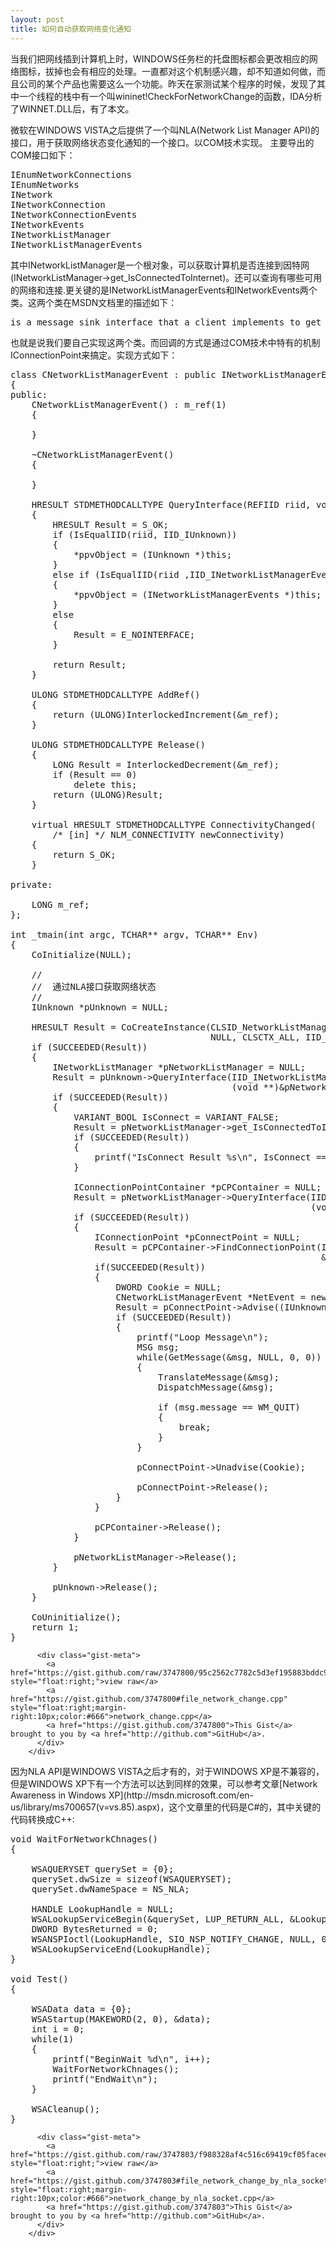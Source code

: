 ```yaml
---
layout: post
title: 如何自动获取网络变化通知
---
```


当我们把网线插到计算机上时，WINDOWS任务栏的托盘图标都会更改相应的网络图标，拔掉也会有相应的处理。一直都对这个机制感兴趣，却不知道如何做，而且公司的某个产品也需要这么一个功能。昨天在家测试某个程序的时候，发现了其中一个线程的栈中有一个叫wininet!CheckForNetworkChange的函数，IDA分析了WINNET.DLL后，有了本文。

微软在WINDOWS VISTA之后提供了一个叫NLA(Network List Manager API)的接口，用于获取网络状态变化通知的一个接口。以COM技术实现。
主要导出的COM接口如下：
<pre>
IEnumNetworkConnections
IEnumNetworks
INetwork
INetworkConnection
INetworkConnectionEvents
INetworkEvents
INetworkListManager
INetworkListManagerEvents
</pre>
其中INetworkListManager是一个根对象，可以获取计算机是否连接到因特网(INetworkListManager->get_IsConnectedToInternet)。还可以查询有哪些可用的网络和连接.更关键的是INetworkListManagerEvents和INetworkEvents两个类。这两个类在MSDN文档里的描述如下：
<pre>
is a message sink interface that a client implements to get overall machine state related events.
</pre>

也就是说我们要自己实现这两个类。而回调的方式是通过COM技术中特有的机制IConnectionPoint来搞定。实现方式如下：  
<div id="gist-3747803" class="gist">
	<div class="gist-file">
          <div class="gist-data gist-syntax">
              <div class="gist-highlight"><pre><div class="line" id="LC1"><span class="k">class</span> <span class="nc">CNetworkListManagerEvent</span> <span class="o">:</span> <span class="k">public</span> <span class="n">INetworkListManagerEvents</span></div><div class="line" id="LC2"><span class="p">{</span></div><div class="line" id="LC3"><span class="k">public</span><span class="o">:</span></div><div class="line" id="LC4">&nbsp;&nbsp;&nbsp;&nbsp;<span class="n">CNetworkListManagerEvent</span><span class="p">()</span> <span class="o">:</span> <span class="n">m_ref</span><span class="p">(</span><span class="mi">1</span><span class="p">)</span></div><div class="line" id="LC5">&nbsp;&nbsp;&nbsp;&nbsp;<span class="p">{</span></div><div class="line" id="LC6"><br></div><div class="line" id="LC7">&nbsp;&nbsp;&nbsp;&nbsp;<span class="p">}</span></div><div class="line" id="LC8"><br></div><div class="line" id="LC9">&nbsp;&nbsp;&nbsp;&nbsp;<span class="o">~</span><span class="n">CNetworkListManagerEvent</span><span class="p">()</span></div><div class="line" id="LC10">&nbsp;&nbsp;&nbsp;&nbsp;<span class="p">{</span></div><div class="line" id="LC11"><br></div><div class="line" id="LC12">&nbsp;&nbsp;&nbsp;&nbsp;<span class="p">}</span></div><div class="line" id="LC13"><br></div><div class="line" id="LC14">&nbsp;&nbsp;&nbsp;&nbsp;<span class="n">HRESULT</span> <span class="n">STDMETHODCALLTYPE</span> <span class="n">QueryInterface</span><span class="p">(</span><span class="n">REFIID</span> <span class="n">riid</span><span class="p">,</span> <span class="kt">void</span> <span class="o">**</span><span class="n">ppvObject</span><span class="p">)</span></div><div class="line" id="LC15">&nbsp;&nbsp;&nbsp;&nbsp;<span class="p">{</span></div><div class="line" id="LC16">&nbsp;&nbsp;&nbsp;&nbsp;&nbsp;&nbsp;&nbsp;&nbsp;<span class="n">HRESULT</span> <span class="n">Result</span> <span class="o">=</span> <span class="n">S_OK</span><span class="p">;</span></div><div class="line" id="LC17">&nbsp;&nbsp;&nbsp;&nbsp;&nbsp;&nbsp;&nbsp;&nbsp;<span class="k">if</span> <span class="p">(</span><span class="n">IsEqualIID</span><span class="p">(</span><span class="n">riid</span><span class="p">,</span> <span class="n">IID_IUnknown</span><span class="p">))</span></div><div class="line" id="LC18">&nbsp;&nbsp;&nbsp;&nbsp;&nbsp;&nbsp;&nbsp;&nbsp;<span class="p">{</span></div><div class="line" id="LC19">&nbsp;&nbsp;&nbsp;&nbsp;&nbsp;&nbsp;&nbsp;&nbsp;&nbsp;&nbsp;&nbsp;&nbsp;<span class="o">*</span><span class="n">ppvObject</span> <span class="o">=</span> <span class="p">(</span><span class="n">IUnknown</span> <span class="o">*</span><span class="p">)</span><span class="k">this</span><span class="p">;</span></div><div class="line" id="LC20">&nbsp;&nbsp;&nbsp;&nbsp;&nbsp;&nbsp;&nbsp;&nbsp;<span class="p">}</span></div><div class="line" id="LC21">&nbsp;&nbsp;&nbsp;&nbsp;&nbsp;&nbsp;&nbsp;&nbsp;<span class="k">else</span> <span class="k">if</span> <span class="p">(</span><span class="n">IsEqualIID</span><span class="p">(</span><span class="n">riid</span> <span class="p">,</span><span class="n">IID_INetworkListManagerEvents</span><span class="p">))</span></div><div class="line" id="LC22">&nbsp;&nbsp;&nbsp;&nbsp;&nbsp;&nbsp;&nbsp;&nbsp;<span class="p">{</span></div><div class="line" id="LC23">&nbsp;&nbsp;&nbsp;&nbsp;&nbsp;&nbsp;&nbsp;&nbsp;&nbsp;&nbsp;&nbsp;&nbsp;<span class="o">*</span><span class="n">ppvObject</span> <span class="o">=</span> <span class="p">(</span><span class="n">INetworkListManagerEvents</span> <span class="o">*</span><span class="p">)</span><span class="k">this</span><span class="p">;</span></div><div class="line" id="LC24">&nbsp;&nbsp;&nbsp;&nbsp;&nbsp;&nbsp;&nbsp;&nbsp;<span class="p">}</span></div><div class="line" id="LC25">&nbsp;&nbsp;&nbsp;&nbsp;&nbsp;&nbsp;&nbsp;&nbsp;<span class="k">else</span></div><div class="line" id="LC26">&nbsp;&nbsp;&nbsp;&nbsp;&nbsp;&nbsp;&nbsp;&nbsp;<span class="p">{</span></div><div class="line" id="LC27">&nbsp;&nbsp;&nbsp;&nbsp;&nbsp;&nbsp;&nbsp;&nbsp;&nbsp;&nbsp;&nbsp;&nbsp;<span class="n">Result</span> <span class="o">=</span> <span class="n">E_NOINTERFACE</span><span class="p">;</span></div><div class="line" id="LC28">&nbsp;&nbsp;&nbsp;&nbsp;&nbsp;&nbsp;&nbsp;&nbsp;<span class="p">}</span></div><div class="line" id="LC29"><br></div><div class="line" id="LC30">&nbsp;&nbsp;&nbsp;&nbsp;&nbsp;&nbsp;&nbsp;&nbsp;<span class="k">return</span> <span class="n">Result</span><span class="p">;</span></div><div class="line" id="LC31">&nbsp;&nbsp;&nbsp;&nbsp;<span class="p">}</span></div><div class="line" id="LC32"><br></div><div class="line" id="LC33">&nbsp;&nbsp;&nbsp;&nbsp;<span class="n">ULONG</span> <span class="n">STDMETHODCALLTYPE</span> <span class="n">AddRef</span><span class="p">()</span></div><div class="line" id="LC34">&nbsp;&nbsp;&nbsp;&nbsp;<span class="p">{</span></div><div class="line" id="LC35">&nbsp;&nbsp;&nbsp;&nbsp;&nbsp;&nbsp;&nbsp;&nbsp;<span class="k">return</span> <span class="p">(</span><span class="n">ULONG</span><span class="p">)</span><span class="n">InterlockedIncrement</span><span class="p">(</span><span class="o">&amp;</span><span class="n">m_ref</span><span class="p">);</span></div><div class="line" id="LC36">&nbsp;&nbsp;&nbsp;&nbsp;<span class="p">}</span></div><div class="line" id="LC37"><br></div><div class="line" id="LC38">&nbsp;&nbsp;&nbsp;&nbsp;<span class="n">ULONG</span> <span class="n">STDMETHODCALLTYPE</span> <span class="n">Release</span><span class="p">()</span></div><div class="line" id="LC39">&nbsp;&nbsp;&nbsp;&nbsp;<span class="p">{</span></div><div class="line" id="LC40">&nbsp;&nbsp;&nbsp;&nbsp;&nbsp;&nbsp;&nbsp;&nbsp;<span class="n">LONG</span> <span class="n">Result</span> <span class="o">=</span> <span class="n">InterlockedDecrement</span><span class="p">(</span><span class="o">&amp;</span><span class="n">m_ref</span><span class="p">);</span></div><div class="line" id="LC41">&nbsp;&nbsp;&nbsp;&nbsp;&nbsp;&nbsp;&nbsp;&nbsp;<span class="k">if</span> <span class="p">(</span><span class="n">Result</span> <span class="o">==</span> <span class="mi">0</span><span class="p">)</span></div><div class="line" id="LC42">&nbsp;&nbsp;&nbsp;&nbsp;&nbsp;&nbsp;&nbsp;&nbsp;&nbsp;&nbsp;&nbsp;&nbsp;<span class="k">delete</span> <span class="k">this</span><span class="p">;</span></div><div class="line" id="LC43">&nbsp;&nbsp;&nbsp;&nbsp;&nbsp;&nbsp;&nbsp;&nbsp;<span class="k">return</span> <span class="p">(</span><span class="n">ULONG</span><span class="p">)</span><span class="n">Result</span><span class="p">;</span></div><div class="line" id="LC44">&nbsp;&nbsp;&nbsp;&nbsp;<span class="p">}</span></div><div class="line" id="LC45"><br></div><div class="line" id="LC46">&nbsp;&nbsp;&nbsp;&nbsp;<span class="k">virtual</span> <span class="n">HRESULT</span> <span class="n">STDMETHODCALLTYPE</span> <span class="n">ConnectivityChanged</span><span class="p">(</span></div><div class="line" id="LC47">&nbsp;&nbsp;&nbsp;&nbsp;&nbsp;&nbsp;&nbsp;&nbsp;<span class="cm">/* [in] */</span> <span class="n">NLM_CONNECTIVITY</span> <span class="n">newConnectivity</span><span class="p">)</span></div><div class="line" id="LC48">&nbsp;&nbsp;&nbsp;&nbsp;<span class="p">{</span></div><div class="line" id="LC49">&nbsp;&nbsp;&nbsp;&nbsp;&nbsp;&nbsp;&nbsp;&nbsp;<span class="k">return</span> <span class="n">S_OK</span><span class="p">;</span></div><div class="line" id="LC50">&nbsp;&nbsp;&nbsp;&nbsp;<span class="p">}</span></div><div class="line" id="LC51"><br></div><div class="line" id="LC52"><span class="k">private</span><span class="o">:</span></div><div class="line" id="LC53"><br></div><div class="line" id="LC54">&nbsp;&nbsp;&nbsp;&nbsp;<span class="n">LONG</span> <span class="n">m_ref</span><span class="p">;</span></div><div class="line" id="LC55"><span class="p">};</span></div><div class="line" id="LC56"><br></div><div class="line" id="LC57"><span class="kt">int</span> <span class="n">_tmain</span><span class="p">(</span><span class="kt">int</span> <span class="n">argc</span><span class="p">,</span> <span class="n">TCHAR</span><span class="o">**</span> <span class="n">argv</span><span class="p">,</span> <span class="n">TCHAR</span><span class="o">**</span> <span class="n">Env</span><span class="p">)</span></div><div class="line" id="LC58"><span class="p">{</span></div><div class="line" id="LC59">&nbsp;&nbsp;&nbsp;&nbsp;<span class="n">CoInitialize</span><span class="p">(</span><span class="nb">NULL</span><span class="p">);</span>    </div><div class="line" id="LC60"><br></div><div class="line" id="LC61">&nbsp;&nbsp;&nbsp;&nbsp;<span class="c1">//</span></div><div class="line" id="LC62">&nbsp;&nbsp;&nbsp;&nbsp;<span class="c1">//  通过NLA接口获取网络状态</span></div><div class="line" id="LC63">&nbsp;&nbsp;&nbsp;&nbsp;<span class="c1">//</span></div><div class="line" id="LC64">&nbsp;&nbsp;&nbsp;&nbsp;<span class="n">IUnknown</span> <span class="o">*</span><span class="n">pUnknown</span> <span class="o">=</span> <span class="nb">NULL</span><span class="p">;</span></div><div class="line" id="LC65"><br></div><div class="line" id="LC66">&nbsp;&nbsp;&nbsp;&nbsp;<span class="n">HRESULT</span> <span class="n">Result</span> <span class="o">=</span> <span class="n">CoCreateInstance</span><span class="p">(</span><span class="n">CLSID_NetworkListManager</span><span class="p">,</span> </div><div class="line" id="LC67">&nbsp;&nbsp;&nbsp;&nbsp;&nbsp;&nbsp;&nbsp;&nbsp;&nbsp;&nbsp;&nbsp;&nbsp;&nbsp;&nbsp;&nbsp;&nbsp;&nbsp;&nbsp;&nbsp;&nbsp;&nbsp;&nbsp;&nbsp;&nbsp;&nbsp;&nbsp;&nbsp;&nbsp;&nbsp;&nbsp;&nbsp;&nbsp;&nbsp;&nbsp;&nbsp;&nbsp;&nbsp;&nbsp;<span class="nb">NULL</span><span class="p">,</span> <span class="n">CLSCTX_ALL</span><span class="p">,</span> <span class="n">IID_IUnknown</span><span class="p">,</span> <span class="p">(</span><span class="kt">void</span> <span class="o">**</span><span class="p">)</span><span class="o">&amp;</span><span class="n">pUnknown</span><span class="p">);</span></div><div class="line" id="LC68">&nbsp;&nbsp;&nbsp;&nbsp;<span class="k">if</span> <span class="p">(</span><span class="n">SUCCEEDED</span><span class="p">(</span><span class="n">Result</span><span class="p">))</span></div><div class="line" id="LC69">&nbsp;&nbsp;&nbsp;&nbsp;<span class="p">{</span></div><div class="line" id="LC70">&nbsp;&nbsp;&nbsp;&nbsp;&nbsp;&nbsp;&nbsp;&nbsp;<span class="n">INetworkListManager</span> <span class="o">*</span><span class="n">pNetworkListManager</span> <span class="o">=</span> <span class="nb">NULL</span><span class="p">;</span></div><div class="line" id="LC71">&nbsp;&nbsp;&nbsp;&nbsp;&nbsp;&nbsp;&nbsp;&nbsp;<span class="n">Result</span> <span class="o">=</span> <span class="n">pUnknown</span><span class="o">-&gt;</span><span class="n">QueryInterface</span><span class="p">(</span><span class="n">IID_INetworkListManager</span><span class="p">,</span> </div><div class="line" id="LC72">&nbsp;&nbsp;&nbsp;&nbsp;&nbsp;&nbsp;&nbsp;&nbsp;&nbsp;&nbsp;&nbsp;&nbsp;&nbsp;&nbsp;&nbsp;&nbsp;&nbsp;&nbsp;&nbsp;&nbsp;&nbsp;&nbsp;&nbsp;&nbsp;&nbsp;&nbsp;&nbsp;&nbsp;&nbsp;&nbsp;&nbsp;&nbsp;&nbsp;&nbsp;&nbsp;&nbsp;&nbsp;&nbsp;&nbsp;&nbsp;&nbsp;&nbsp;<span class="p">(</span><span class="kt">void</span> <span class="o">**</span><span class="p">)</span><span class="o">&amp;</span><span class="n">pNetworkListManager</span><span class="p">);</span></div><div class="line" id="LC73">&nbsp;&nbsp;&nbsp;&nbsp;&nbsp;&nbsp;&nbsp;&nbsp;<span class="k">if</span> <span class="p">(</span><span class="n">SUCCEEDED</span><span class="p">(</span><span class="n">Result</span><span class="p">))</span></div><div class="line" id="LC74">&nbsp;&nbsp;&nbsp;&nbsp;&nbsp;&nbsp;&nbsp;&nbsp;<span class="p">{</span></div><div class="line" id="LC75">&nbsp;&nbsp;&nbsp;&nbsp;&nbsp;&nbsp;&nbsp;&nbsp;&nbsp;&nbsp;&nbsp;&nbsp;<span class="n">VARIANT_BOOL</span> <span class="n">IsConnect</span> <span class="o">=</span> <span class="n">VARIANT_FALSE</span><span class="p">;</span></div><div class="line" id="LC76">&nbsp;&nbsp;&nbsp;&nbsp;&nbsp;&nbsp;&nbsp;&nbsp;&nbsp;&nbsp;&nbsp;&nbsp;<span class="n">Result</span> <span class="o">=</span> <span class="n">pNetworkListManager</span><span class="o">-&gt;</span><span class="n">get_IsConnectedToInternet</span><span class="p">(</span><span class="o">&amp;</span><span class="n">IsConnect</span><span class="p">);</span></div><div class="line" id="LC77">&nbsp;&nbsp;&nbsp;&nbsp;&nbsp;&nbsp;&nbsp;&nbsp;&nbsp;&nbsp;&nbsp;&nbsp;<span class="k">if</span> <span class="p">(</span><span class="n">SUCCEEDED</span><span class="p">(</span><span class="n">Result</span><span class="p">))</span></div><div class="line" id="LC78">&nbsp;&nbsp;&nbsp;&nbsp;&nbsp;&nbsp;&nbsp;&nbsp;&nbsp;&nbsp;&nbsp;&nbsp;<span class="p">{</span></div><div class="line" id="LC79">&nbsp;&nbsp;&nbsp;&nbsp;&nbsp;&nbsp;&nbsp;&nbsp;&nbsp;&nbsp;&nbsp;&nbsp;&nbsp;&nbsp;&nbsp;&nbsp;<span class="n">printf</span><span class="p">(</span><span class="s">"IsConnect Result %s</span><span class="se">\n</span><span class="s">"</span><span class="p">,</span> <span class="n">IsConnect</span> <span class="o">==</span> <span class="n">VARIANT_TRUE</span> <span class="o">?</span> <span class="s">"TRUE"</span> <span class="o">:</span> <span class="s">"FALSE"</span><span class="p">);</span></div><div class="line" id="LC80">&nbsp;&nbsp;&nbsp;&nbsp;&nbsp;&nbsp;&nbsp;&nbsp;&nbsp;&nbsp;&nbsp;&nbsp;<span class="p">}</span></div><div class="line" id="LC81"><br></div><div class="line" id="LC82">&nbsp;&nbsp;&nbsp;&nbsp;&nbsp;&nbsp;&nbsp;&nbsp;&nbsp;&nbsp;&nbsp;&nbsp;<span class="n">IConnectionPointContainer</span> <span class="o">*</span><span class="n">pCPContainer</span> <span class="o">=</span> <span class="nb">NULL</span><span class="p">;</span></div><div class="line" id="LC83">&nbsp;&nbsp;&nbsp;&nbsp;&nbsp;&nbsp;&nbsp;&nbsp;&nbsp;&nbsp;&nbsp;&nbsp;<span class="n">Result</span> <span class="o">=</span> <span class="n">pNetworkListManager</span><span class="o">-&gt;</span><span class="n">QueryInterface</span><span class="p">(</span><span class="n">IID_IConnectionPointContainer</span><span class="p">,</span></div><div class="line" id="LC84">&nbsp;&nbsp;&nbsp;&nbsp;&nbsp;&nbsp;&nbsp;&nbsp;&nbsp;&nbsp;&nbsp;&nbsp;&nbsp;&nbsp;&nbsp;&nbsp;&nbsp;&nbsp;&nbsp;&nbsp;&nbsp;&nbsp;&nbsp;&nbsp;&nbsp;&nbsp;&nbsp;&nbsp;&nbsp;&nbsp;&nbsp;&nbsp;&nbsp;&nbsp;&nbsp;&nbsp;&nbsp;&nbsp;&nbsp;&nbsp;&nbsp;&nbsp;&nbsp;&nbsp;&nbsp;&nbsp;&nbsp;&nbsp;&nbsp;&nbsp;&nbsp;&nbsp;&nbsp;&nbsp;&nbsp;&nbsp;&nbsp;<span class="p">(</span><span class="kt">void</span> <span class="o">**</span><span class="p">)</span><span class="o">&amp;</span><span class="n">pCPContainer</span><span class="p">);</span></div><div class="line" id="LC85">&nbsp;&nbsp;&nbsp;&nbsp;&nbsp;&nbsp;&nbsp;&nbsp;&nbsp;&nbsp;&nbsp;&nbsp;<span class="k">if</span> <span class="p">(</span><span class="n">SUCCEEDED</span><span class="p">(</span><span class="n">Result</span><span class="p">))</span></div><div class="line" id="LC86">&nbsp;&nbsp;&nbsp;&nbsp;&nbsp;&nbsp;&nbsp;&nbsp;&nbsp;&nbsp;&nbsp;&nbsp;<span class="p">{</span></div><div class="line" id="LC87">&nbsp;&nbsp;&nbsp;&nbsp;&nbsp;&nbsp;&nbsp;&nbsp;&nbsp;&nbsp;&nbsp;&nbsp;&nbsp;&nbsp;&nbsp;&nbsp;<span class="n">IConnectionPoint</span> <span class="o">*</span><span class="n">pConnectPoint</span> <span class="o">=</span> <span class="nb">NULL</span><span class="p">;</span></div><div class="line" id="LC88">&nbsp;&nbsp;&nbsp;&nbsp;&nbsp;&nbsp;&nbsp;&nbsp;&nbsp;&nbsp;&nbsp;&nbsp;&nbsp;&nbsp;&nbsp;&nbsp;<span class="n">Result</span> <span class="o">=</span> <span class="n">pCPContainer</span><span class="o">-&gt;</span><span class="n">FindConnectionPoint</span><span class="p">(</span><span class="n">IID_INetworkListManagerEvents</span><span class="p">,</span> </div><div class="line" id="LC89">&nbsp;&nbsp;&nbsp;&nbsp;&nbsp;&nbsp;&nbsp;&nbsp;&nbsp;&nbsp;&nbsp;&nbsp;&nbsp;&nbsp;&nbsp;&nbsp;&nbsp;&nbsp;&nbsp;&nbsp;&nbsp;&nbsp;&nbsp;&nbsp;&nbsp;&nbsp;&nbsp;&nbsp;&nbsp;&nbsp;&nbsp;&nbsp;&nbsp;&nbsp;&nbsp;&nbsp;&nbsp;&nbsp;&nbsp;&nbsp;&nbsp;&nbsp;&nbsp;&nbsp;&nbsp;&nbsp;&nbsp;&nbsp;&nbsp;&nbsp;&nbsp;&nbsp;&nbsp;&nbsp;&nbsp;&nbsp;&nbsp;&nbsp;&nbsp;<span class="o">&amp;</span><span class="n">pConnectPoint</span><span class="p">);</span></div><div class="line" id="LC90">&nbsp;&nbsp;&nbsp;&nbsp;&nbsp;&nbsp;&nbsp;&nbsp;&nbsp;&nbsp;&nbsp;&nbsp;&nbsp;&nbsp;&nbsp;&nbsp;<span class="k">if</span><span class="p">(</span><span class="n">SUCCEEDED</span><span class="p">(</span><span class="n">Result</span><span class="p">))</span></div><div class="line" id="LC91">&nbsp;&nbsp;&nbsp;&nbsp;&nbsp;&nbsp;&nbsp;&nbsp;&nbsp;&nbsp;&nbsp;&nbsp;&nbsp;&nbsp;&nbsp;&nbsp;<span class="p">{</span></div><div class="line" id="LC92">&nbsp;&nbsp;&nbsp;&nbsp;&nbsp;&nbsp;&nbsp;&nbsp;&nbsp;&nbsp;&nbsp;&nbsp;&nbsp;&nbsp;&nbsp;&nbsp;&nbsp;&nbsp;&nbsp;&nbsp;<span class="n">DWORD</span> <span class="n">Cookie</span> <span class="o">=</span> <span class="nb">NULL</span><span class="p">;</span></div><div class="line" id="LC93">&nbsp;&nbsp;&nbsp;&nbsp;&nbsp;&nbsp;&nbsp;&nbsp;&nbsp;&nbsp;&nbsp;&nbsp;&nbsp;&nbsp;&nbsp;&nbsp;&nbsp;&nbsp;&nbsp;&nbsp;<span class="n">CNetworkListManagerEvent</span> <span class="o">*</span><span class="n">NetEvent</span> <span class="o">=</span> <span class="k">new</span> <span class="n">CNetworkListManagerEvent</span><span class="p">;</span></div><div class="line" id="LC94">&nbsp;&nbsp;&nbsp;&nbsp;&nbsp;&nbsp;&nbsp;&nbsp;&nbsp;&nbsp;&nbsp;&nbsp;&nbsp;&nbsp;&nbsp;&nbsp;&nbsp;&nbsp;&nbsp;&nbsp;<span class="n">Result</span> <span class="o">=</span> <span class="n">pConnectPoint</span><span class="o">-&gt;</span><span class="n">Advise</span><span class="p">((</span><span class="n">IUnknown</span> <span class="o">*</span><span class="p">)</span><span class="n">NetEvent</span><span class="p">,</span> <span class="o">&amp;</span><span class="n">Cookie</span><span class="p">);</span></div><div class="line" id="LC95">&nbsp;&nbsp;&nbsp;&nbsp;&nbsp;&nbsp;&nbsp;&nbsp;&nbsp;&nbsp;&nbsp;&nbsp;&nbsp;&nbsp;&nbsp;&nbsp;&nbsp;&nbsp;&nbsp;&nbsp;<span class="k">if</span> <span class="p">(</span><span class="n">SUCCEEDED</span><span class="p">(</span><span class="n">Result</span><span class="p">))</span></div><div class="line" id="LC96">&nbsp;&nbsp;&nbsp;&nbsp;&nbsp;&nbsp;&nbsp;&nbsp;&nbsp;&nbsp;&nbsp;&nbsp;&nbsp;&nbsp;&nbsp;&nbsp;&nbsp;&nbsp;&nbsp;&nbsp;<span class="p">{</span></div><div class="line" id="LC97">&nbsp;&nbsp;&nbsp;&nbsp;&nbsp;&nbsp;&nbsp;&nbsp;&nbsp;&nbsp;&nbsp;&nbsp;&nbsp;&nbsp;&nbsp;&nbsp;&nbsp;&nbsp;&nbsp;&nbsp;&nbsp;&nbsp;&nbsp;&nbsp;<span class="n">printf</span><span class="p">(</span><span class="s">"Loop Message</span><span class="se">\n</span><span class="s">"</span><span class="p">);</span></div><div class="line" id="LC98">&nbsp;&nbsp;&nbsp;&nbsp;&nbsp;&nbsp;&nbsp;&nbsp;&nbsp;&nbsp;&nbsp;&nbsp;&nbsp;&nbsp;&nbsp;&nbsp;&nbsp;&nbsp;&nbsp;&nbsp;&nbsp;&nbsp;&nbsp;&nbsp;<span class="n">MSG</span> <span class="n">msg</span><span class="p">;</span></div><div class="line" id="LC99">&nbsp;&nbsp;&nbsp;&nbsp;&nbsp;&nbsp;&nbsp;&nbsp;&nbsp;&nbsp;&nbsp;&nbsp;&nbsp;&nbsp;&nbsp;&nbsp;&nbsp;&nbsp;&nbsp;&nbsp;&nbsp;&nbsp;&nbsp;&nbsp;<span class="k">while</span><span class="p">(</span><span class="n">GetMessage</span><span class="p">(</span><span class="o">&amp;</span><span class="n">msg</span><span class="p">,</span> <span class="nb">NULL</span><span class="p">,</span> <span class="mi">0</span><span class="p">,</span> <span class="mi">0</span><span class="p">))</span></div><div class="line" id="LC100">&nbsp;&nbsp;&nbsp;&nbsp;&nbsp;&nbsp;&nbsp;&nbsp;&nbsp;&nbsp;&nbsp;&nbsp;&nbsp;&nbsp;&nbsp;&nbsp;&nbsp;&nbsp;&nbsp;&nbsp;&nbsp;&nbsp;&nbsp;&nbsp;<span class="p">{</span></div><div class="line" id="LC101">&nbsp;&nbsp;&nbsp;&nbsp;&nbsp;&nbsp;&nbsp;&nbsp;&nbsp;&nbsp;&nbsp;&nbsp;&nbsp;&nbsp;&nbsp;&nbsp;&nbsp;&nbsp;&nbsp;&nbsp;&nbsp;&nbsp;&nbsp;&nbsp;&nbsp;&nbsp;&nbsp;&nbsp;<span class="n">TranslateMessage</span><span class="p">(</span><span class="o">&amp;</span><span class="n">msg</span><span class="p">);</span></div><div class="line" id="LC102">&nbsp;&nbsp;&nbsp;&nbsp;&nbsp;&nbsp;&nbsp;&nbsp;&nbsp;&nbsp;&nbsp;&nbsp;&nbsp;&nbsp;&nbsp;&nbsp;&nbsp;&nbsp;&nbsp;&nbsp;&nbsp;&nbsp;&nbsp;&nbsp;&nbsp;&nbsp;&nbsp;&nbsp;<span class="n">DispatchMessage</span><span class="p">(</span><span class="o">&amp;</span><span class="n">msg</span><span class="p">);</span></div><div class="line" id="LC103"><br></div><div class="line" id="LC104">&nbsp;&nbsp;&nbsp;&nbsp;&nbsp;&nbsp;&nbsp;&nbsp;&nbsp;&nbsp;&nbsp;&nbsp;&nbsp;&nbsp;&nbsp;&nbsp;&nbsp;&nbsp;&nbsp;&nbsp;&nbsp;&nbsp;&nbsp;&nbsp;&nbsp;&nbsp;&nbsp;&nbsp;<span class="k">if</span> <span class="p">(</span><span class="n">msg</span><span class="p">.</span><span class="n">message</span> <span class="o">==</span> <span class="n">WM_QUIT</span><span class="p">)</span></div><div class="line" id="LC105">&nbsp;&nbsp;&nbsp;&nbsp;&nbsp;&nbsp;&nbsp;&nbsp;&nbsp;&nbsp;&nbsp;&nbsp;&nbsp;&nbsp;&nbsp;&nbsp;&nbsp;&nbsp;&nbsp;&nbsp;&nbsp;&nbsp;&nbsp;&nbsp;&nbsp;&nbsp;&nbsp;&nbsp;<span class="p">{</span></div><div class="line" id="LC106">&nbsp;&nbsp;&nbsp;&nbsp;&nbsp;&nbsp;&nbsp;&nbsp;&nbsp;&nbsp;&nbsp;&nbsp;&nbsp;&nbsp;&nbsp;&nbsp;&nbsp;&nbsp;&nbsp;&nbsp;&nbsp;&nbsp;&nbsp;&nbsp;&nbsp;&nbsp;&nbsp;&nbsp;&nbsp;&nbsp;&nbsp;&nbsp;<span class="k">break</span><span class="p">;</span></div><div class="line" id="LC107">&nbsp;&nbsp;&nbsp;&nbsp;&nbsp;&nbsp;&nbsp;&nbsp;&nbsp;&nbsp;&nbsp;&nbsp;&nbsp;&nbsp;&nbsp;&nbsp;&nbsp;&nbsp;&nbsp;&nbsp;&nbsp;&nbsp;&nbsp;&nbsp;&nbsp;&nbsp;&nbsp;&nbsp;<span class="p">}</span></div><div class="line" id="LC108">&nbsp;&nbsp;&nbsp;&nbsp;&nbsp;&nbsp;&nbsp;&nbsp;&nbsp;&nbsp;&nbsp;&nbsp;&nbsp;&nbsp;&nbsp;&nbsp;&nbsp;&nbsp;&nbsp;&nbsp;&nbsp;&nbsp;&nbsp;&nbsp;<span class="p">}</span></div><div class="line" id="LC109"><br></div><div class="line" id="LC110">&nbsp;&nbsp;&nbsp;&nbsp;&nbsp;&nbsp;&nbsp;&nbsp;&nbsp;&nbsp;&nbsp;&nbsp;&nbsp;&nbsp;&nbsp;&nbsp;&nbsp;&nbsp;&nbsp;&nbsp;&nbsp;&nbsp;&nbsp;&nbsp;<span class="n">pConnectPoint</span><span class="o">-&gt;</span><span class="n">Unadvise</span><span class="p">(</span><span class="n">Cookie</span><span class="p">);</span></div><div class="line" id="LC111"><br></div><div class="line" id="LC112">&nbsp;&nbsp;&nbsp;&nbsp;&nbsp;&nbsp;&nbsp;&nbsp;&nbsp;&nbsp;&nbsp;&nbsp;&nbsp;&nbsp;&nbsp;&nbsp;&nbsp;&nbsp;&nbsp;&nbsp;&nbsp;&nbsp;&nbsp;&nbsp;<span class="n">pConnectPoint</span><span class="o">-&gt;</span><span class="n">Release</span><span class="p">();</span></div><div class="line" id="LC113">&nbsp;&nbsp;&nbsp;&nbsp;&nbsp;&nbsp;&nbsp;&nbsp;&nbsp;&nbsp;&nbsp;&nbsp;&nbsp;&nbsp;&nbsp;&nbsp;&nbsp;&nbsp;&nbsp;&nbsp;<span class="p">}</span></div><div class="line" id="LC114">&nbsp;&nbsp;&nbsp;&nbsp;&nbsp;&nbsp;&nbsp;&nbsp;&nbsp;&nbsp;&nbsp;&nbsp;&nbsp;&nbsp;&nbsp;&nbsp;<span class="p">}</span></div><div class="line" id="LC115"><br></div><div class="line" id="LC116">&nbsp;&nbsp;&nbsp;&nbsp;&nbsp;&nbsp;&nbsp;&nbsp;&nbsp;&nbsp;&nbsp;&nbsp;&nbsp;&nbsp;&nbsp;&nbsp;<span class="n">pCPContainer</span><span class="o">-&gt;</span><span class="n">Release</span><span class="p">();</span></div><div class="line" id="LC117">&nbsp;&nbsp;&nbsp;&nbsp;&nbsp;&nbsp;&nbsp;&nbsp;&nbsp;&nbsp;&nbsp;&nbsp;<span class="p">}</span></div><div class="line" id="LC118"><br></div><div class="line" id="LC119">&nbsp;&nbsp;&nbsp;&nbsp;&nbsp;&nbsp;&nbsp;&nbsp;&nbsp;&nbsp;&nbsp;&nbsp;<span class="n">pNetworkListManager</span><span class="o">-&gt;</span><span class="n">Release</span><span class="p">();</span></div><div class="line" id="LC120">&nbsp;&nbsp;&nbsp;&nbsp;&nbsp;&nbsp;&nbsp;&nbsp;<span class="p">}</span></div><div class="line" id="LC121"><br></div><div class="line" id="LC122">&nbsp;&nbsp;&nbsp;&nbsp;&nbsp;&nbsp;&nbsp;&nbsp;<span class="n">pUnknown</span><span class="o">-&gt;</span><span class="n">Release</span><span class="p">();</span></div><div class="line" id="LC123">&nbsp;&nbsp;&nbsp;&nbsp;<span class="p">}</span></div><div class="line" id="LC124"><br></div><div class="line" id="LC125">&nbsp;&nbsp;&nbsp;&nbsp;<span class="n">CoUninitialize</span><span class="p">();</span></div><div class="line" id="LC126">&nbsp;&nbsp;&nbsp;&nbsp;<span class="k">return</span> <span class="mi">1</span><span class="p">;</span></div><div class="line" id="LC127"><span class="p">}</span></div></pre></div>
          </div>

          <div class="gist-meta">
            <a href="https://gist.github.com/raw/3747800/95c2562c7782c5d3ef195883bddc92544809e0e8/network_change.cpp" style="float:right;">view raw</a>
            <a href="https://gist.github.com/3747800#file_network_change.cpp" style="float:right;margin-right:10px;color:#666">network_change.cpp</a>
            <a href="https://gist.github.com/3747800">This Gist</a> brought to you by <a href="http://github.com">GitHub</a>.
          </div>
        </div>
</div>  
因为NLA API是WINDOWS VISTA之后才有的，对于WINDOWS XP是不兼容的，但是WINDOWS XP下有一个方法可以达到同样的效果，可以参考文章[Network Awareness in Windows XP](http://msdn.microsoft.com/en-us/library/ms700657(v=vs.85).aspx)，这个文章里的代码是C#的，其中关键的代码转换成C++:  
<div id="gist-3747803" class="gist">
        <div class="gist-file">
          <div class="gist-data gist-syntax">
              <div class="gist-highlight"><pre><div class="line" id="LC1"><span class="kt">void</span> <span class="n">WaitForNetworkChnages</span><span class="p">()</span></div><div class="line" id="LC2"><span class="p">{</span></div><div class="line" id="LC3"><br></div><div class="line" id="LC4">&nbsp;&nbsp;&nbsp;&nbsp;<span class="n">WSAQUERYSET</span> <span class="n">querySet</span> <span class="o">=</span> <span class="p">{</span><span class="mi">0</span><span class="p">};</span></div><div class="line" id="LC5">&nbsp;&nbsp;&nbsp;&nbsp;<span class="n">querySet</span><span class="p">.</span><span class="n">dwSize</span> <span class="o">=</span> <span class="k">sizeof</span><span class="p">(</span><span class="n">WSAQUERYSET</span><span class="p">);</span></div><div class="line" id="LC6">&nbsp;&nbsp;&nbsp;&nbsp;<span class="n">querySet</span><span class="p">.</span><span class="n">dwNameSpace</span> <span class="o">=</span> <span class="n">NS_NLA</span><span class="p">;</span></div><div class="line" id="LC7"><br></div><div class="line" id="LC8">&nbsp;&nbsp;&nbsp;&nbsp;<span class="n">HANDLE</span> <span class="n">LookupHandle</span> <span class="o">=</span> <span class="nb">NULL</span><span class="p">;</span></div><div class="line" id="LC9">&nbsp;&nbsp;&nbsp;&nbsp;<span class="n">WSALookupServiceBegin</span><span class="p">(</span><span class="o">&amp;</span><span class="n">querySet</span><span class="p">,</span> <span class="n">LUP_RETURN_ALL</span><span class="p">,</span> <span class="o">&amp;</span><span class="n">LookupHandle</span><span class="p">);</span></div><div class="line" id="LC10">&nbsp;&nbsp;&nbsp;&nbsp;<span class="n">DWORD</span> <span class="n">BytesReturned</span> <span class="o">=</span> <span class="mi">0</span><span class="p">;</span></div><div class="line" id="LC11">&nbsp;&nbsp;&nbsp;&nbsp;<span class="n">WSANSPIoctl</span><span class="p">(</span><span class="n">LookupHandle</span><span class="p">,</span> <span class="n">SIO_NSP_NOTIFY_CHANGE</span><span class="p">,</span> <span class="nb">NULL</span><span class="p">,</span> <span class="mi">0</span><span class="p">,</span> <span class="nb">NULL</span><span class="p">,</span> <span class="mi">0</span><span class="p">,</span> <span class="o">&amp;</span><span class="n">BytesReturned</span><span class="p">,</span> <span class="nb">NULL</span><span class="p">);</span></div><div class="line" id="LC12">&nbsp;&nbsp;&nbsp;&nbsp;<span class="n">WSALookupServiceEnd</span><span class="p">(</span><span class="n">LookupHandle</span><span class="p">);</span></div><div class="line" id="LC13"><span class="p">}</span></div><div class="line" id="LC14"><br></div><div class="line" id="LC15"><span class="kt">void</span> <span class="n">Test</span><span class="p">()</span></div><div class="line" id="LC16"><span class="p">{</span></div><div class="line" id="LC17"><br></div><div class="line" id="LC18">&nbsp;&nbsp;&nbsp;&nbsp;<span class="n">WSAData</span> <span class="n">data</span> <span class="o">=</span> <span class="p">{</span><span class="mi">0</span><span class="p">};</span></div><div class="line" id="LC19">&nbsp;&nbsp;&nbsp;&nbsp;<span class="n">WSAStartup</span><span class="p">(</span><span class="n">MAKEWORD</span><span class="p">(</span><span class="mi">2</span><span class="p">,</span> <span class="mi">0</span><span class="p">),</span> <span class="o">&amp;</span><span class="n">data</span><span class="p">);</span></div><div class="line" id="LC20">&nbsp;&nbsp;&nbsp;&nbsp;<span class="kt">int</span> <span class="n">i</span> <span class="o">=</span> <span class="mi">0</span><span class="p">;</span></div><div class="line" id="LC21">&nbsp;&nbsp;&nbsp;&nbsp;<span class="k">while</span><span class="p">(</span><span class="mi">1</span><span class="p">)</span></div><div class="line" id="LC22">&nbsp;&nbsp;&nbsp;&nbsp;<span class="p">{</span></div><div class="line" id="LC23">&nbsp;&nbsp;&nbsp;&nbsp;&nbsp;&nbsp;&nbsp;&nbsp;<span class="n">printf</span><span class="p">(</span><span class="s">"BeginWait %d</span><span class="se">\n</span><span class="s">"</span><span class="p">,</span> <span class="n">i</span><span class="o">++</span><span class="p">);</span></div><div class="line" id="LC24">&nbsp;&nbsp;&nbsp;&nbsp;&nbsp;&nbsp;&nbsp;&nbsp;<span class="n">WaitForNetworkChnages</span><span class="p">();</span></div><div class="line" id="LC25">&nbsp;&nbsp;&nbsp;&nbsp;&nbsp;&nbsp;&nbsp;&nbsp;<span class="n">printf</span><span class="p">(</span><span class="s">"EndWait</span><span class="se">\n</span><span class="s">"</span><span class="p">);</span></div><div class="line" id="LC26">&nbsp;&nbsp;&nbsp;&nbsp;<span class="p">}</span></div><div class="line" id="LC27"><br></div><div class="line" id="LC28">&nbsp;&nbsp;&nbsp;&nbsp;<span class="n">WSACleanup</span><span class="p">();</span></div><div class="line" id="LC29"><span class="p">}</span>  </div></pre></div>
          </div>

          <div class="gist-meta">
            <a href="https://gist.github.com/raw/3747803/f988328af4c516c69419cf05facee0fe42f61e07/network_change_by_nla_socket.cpp" style="float:right;">view raw</a>
            <a href="https://gist.github.com/3747803#file_network_change_by_nla_socket.cpp" style="float:right;margin-right:10px;color:#666">network_change_by_nla_socket.cpp</a>
            <a href="https://gist.github.com/3747803">This Gist</a> brought to you by <a href="http://github.com">GitHub</a>.
          </div>
        </div>
</div>